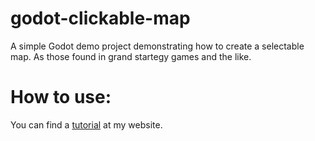 # godot-clickable-map
A simple Godot demo project demonstrating how to create a selectable map. As those found in grand startegy games and the like.


# How to use:
You can find a [tutorial](https://www.odd-door.com/posts/Godot_Selectable_Map_Tutorial_839) at my website.